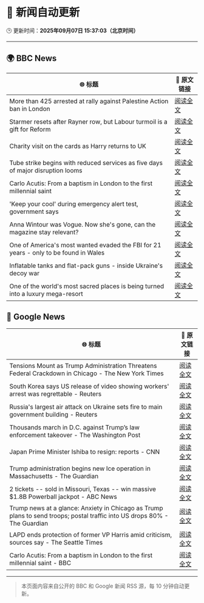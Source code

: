 # 🧠 新闻自动更新

🕒 更新时间：**2025年09月07日 15:37:03（北京时间）**

---

## 🌍 BBC News

| 🌐 标题 | 🔗 原文链接 |
|--------|-------------|
| More than 425 arrested at rally against Palestine Action ban in London | [阅读全文](https://www.bbc.com/news/articles/c62qrmpd7l5o?at_medium=RSS&at_campaign=rss) |
| Starmer resets after Rayner row, but Labour turmoil is a gift for Reform | [阅读全文](https://www.bbc.com/news/articles/c39rk4jlpw7o?at_medium=RSS&at_campaign=rss) |
| Charity visit on the cards as Harry returns to UK | [阅读全文](https://www.bbc.com/news/articles/cz9jpdq1k04o?at_medium=RSS&at_campaign=rss) |
| Tube strike begins with reduced services as five days of major disruption looms | [阅读全文](https://www.bbc.com/news/articles/cx2rg128l68o?at_medium=RSS&at_campaign=rss) |
| Carlo Acutis: From a baptism in London to the first millennial saint | [阅读全文](https://www.bbc.com/news/articles/c5yg5me8dvlo?at_medium=RSS&at_campaign=rss) |
| 'Keep your cool' during emergency alert test, government says | [阅读全文](https://www.bbc.com/news/articles/cpw15l5n78jo?at_medium=RSS&at_campaign=rss) |
| Anna Wintour was Vogue. Now she's gone, can the magazine stay relevant? | [阅读全文](https://www.bbc.com/news/articles/c04q91q3zvpo?at_medium=RSS&at_campaign=rss) |
| One of America's most wanted evaded the FBI for 21 years - only to be found in Wales | [阅读全文](https://www.bbc.com/news/articles/ckgjpn8gl97o?at_medium=RSS&at_campaign=rss) |
| Inflatable tanks and flat-pack guns - inside Ukraine's decoy war | [阅读全文](https://www.bbc.com/news/articles/cr4e435x4kqo?at_medium=RSS&at_campaign=rss) |
| One of the world's most sacred places is being turned into a luxury mega-resort | [阅读全文](https://www.bbc.com/news/articles/c707kx2nk7go?at_medium=RSS&at_campaign=rss) |

## 📰 Google News

| 🌐 标题 | 🔗 原文链接 |
|--------|-------------|
| Tensions Mount as Trump Administration Threatens Federal Crackdown in Chicago - The New York Times | [阅读全文](https://news.google.com/rss/articles/CBMihAFBVV95cUxQemtPMngtblhpQkpBU2FoS2QzdHAxV0h3M0VnbS1LWFh6anBuM3R1SWJUTEhGOC1YN3JnYTVnU0ZiVjhkdjR5SXpVVUJpdlVtX0ZkUTlVMm9BdTdsYUJ4RWV5b0x5aDBQMnJQWmlyNWh5aG54eXhmZWtxWjM4YU5ndG9Eb04?oc=5) |
| South Korea says US release of video showing workers' arrest was regrettable - Reuters | [阅读全文](https://news.google.com/rss/articles/CBMi1AFBVV95cUxOY0lqWmRua29Pd3pyNlNEWWNxeU1XaDhscXRlRzFoSV9ESzY3WGtENGpFbmRDY0tFMEdOR0lRR01OWTQyVVIxMkFLVzRjRWFqWmJrak9QcXVVMTQyTktRWjNhNVB5UnVaZEFmamlUSlhsa2hmZFI5LVdlSnl4SjFMMWNZMFU3cE5DbDZ1b21uT0lrVXlDdl8xRWRZTmdfVXhrX2FuQWFFdVZ6NEl3ckx0QjFKZEtvQkZ4RnhIS21samw0Z0VKdXZIaWcxYmMxTy1laFhMZw?oc=5) |
| Russia's largest air attack on Ukraine sets fire to main government building - Reuters | [阅读全文](https://news.google.com/rss/articles/CBMiugFBVV95cUxNcFVmR2U5N0V2VWFwWkhqSGV4SXlSeER3Vm1jcEk1LVlvTGVPNGtrM1JmQk9LNXNOMWNJRXVXQlJQRnRXY1E4a2x0RHI1d2xaUXlQNWg3REd6RU0zOHVLVGo2UFdTaklfaFdtUlRPUlYtemRxYWFYd0UzMXZjLWlkQnlNMDRMUnNyZTVmNE4xRHRVblJEOHZoMXZzbXFISlIxdDRPVTlJXzZKTWZzSzdLR3QzOXJpTWo5YXc?oc=5) |
| Thousands march in D.C. against Trump’s law enforcement takeover - The Washington Post | [阅读全文](https://news.google.com/rss/articles/CBMie0FVX3lxTFBaTjN4aUt5TlZBclZmbEkyRzE4bWFLeXo5YUdsa1EtUER0SndQR3R3dnBRc1I5UW9IbEwxRzJzQndHaVU2YUpzdk8zeWJSNlRDV2dKSHgwXy1QTHR5RTFnS1ZCTWhuTEJ3Z1NqOEh5eEJOaHRRSDh5Vjhpbw?oc=5) |
| Japan Prime Minister Ishiba to resign: reports - CNN | [阅读全文](https://news.google.com/rss/articles/CBMihgFBVV95cUxQem1IU3MxWW4zdUhwTUVOeER5UDVBR0FWWUpyUmxPN1lsUFFtQWtEaXcwSTZLZFR1amFWOGVGVFVTYXRrUjcyNWRBNWtxNHhkd0NxODdpNmFuUWp4MkluMl9qeE5iVm5ITWlEa181OTRvZmcwUk9TQ3huNTBhWUU4cDhMZkFPUQ?oc=5) |
| Trump administration begins new Ice operation in Massachusetts - The Guardian | [阅读全文](https://news.google.com/rss/articles/CBMipwFBVV95cUxPTkZMS3pkeTJiR3pPeDhOZmJaQlllMVNCalRDaFV4Uk1lSnJta0QxT25Va05PdVJPWkRLT3E3cHZNbzJndWI3RkxOTkNKUTdYVGEzdDUyQm05TVFFVlluaFVxdlNEbW9vQ1ZWcXY1Q1lYdm50ZzNJNDlaNUlnTTJGY25JVlRpZENhYlpVaG1BekdRYVd0WWNKUlBENEZhRUZwekRCLVVpTQ?oc=5) |
| 2 tickets -- sold in Missouri, Texas -- win massive $1.8B Powerball jackpot - ABC News | [阅读全文](https://news.google.com/rss/articles/CBMinAFBVV95cUxOWGE2LTRDMVV4d0dJVjdpWWxSLXpYMlhqOU13MlJGN3JIYmR4d2JXVFRzMWdhZnBMZTJzUERNZ01wb3QyZ0k4SWFCZ1lsblZEako3NGowNFhMa3RaWXJpeGFHNVZ4bTlZU2NjMUR6Z0pmeVAwemlNdVFFamJoZDlpZVR2QUJaZThyOG9nTFBCOEpyZDBERWhsQWxCU1fSAaIBQVVfeXFMTXlQM08ySUdRM1RjVFNjeXpDU21mcFdsOGpUZHJfQjhMX3hjZ1U1azgzaVA1QU1xR1BhVHFnb3AzMFNQOVFUeFF6WFdGTkx5NUNBeVd3eGU4LXFxb0FjN3VvVGZvT2dNWFkyWDRiTXFvWTFXQ2hHS3UwOFp4ZG52QnFNZHhSOHdpU3Zqck5yYWdCeU85MEl3eGpNN3ZVaTB5dktB?oc=5) |
| Trump news at a glance: Anxiety in Chicago as Trump plans to send troops; postal traffic into US drops 80% - The Guardian | [阅读全文](https://news.google.com/rss/articles/CBMikAFBVV95cUxNVTcwX1RUQWZiX3NEaVBieERUbURLbi1RY2x0TEUtZExoRF9lRW1sODFpbTQyS1lfQVp6RXdpODFBYjdhT2M3MlpWZWlhVXU2UFM4aGswcUJ1SEJpel9WSWJYQjlFYWJHZU5sY2FTVVdaYUxseU1Da194dzNHd1pRc25KRHBuV1ZkdUE3bXBpVEU?oc=5) |
| LAPD ends protection of former VP Harris amid criticism, sources say - The Seattle Times | [阅读全文](https://news.google.com/rss/articles/CBMi4wFBVV95cUxNekFKal9UdWJBQmEyZXd3UWRUNVA1QnY1RWRBUWdIeEJNTjJub0loUF8tVzhGajZ3ZTRmRzFKNmd5c3NpMU54SGlwNG1vZXRYVGdNSnNqQ09zX1lSZmh4Ym85V1dLSTRkR3hEVUdpbzluc3prYW9sWnZGV3hrakJMTFFYODZKRGF3VkdiS0wxR2szLWpEc3Y0ckNnZGYzazU1VEpSNHkzNmdkeF9zdy1jek94dmZpaUxwX2FnYnlQUkRRUjFwY09RbEo4ejRoWS1SSGszS3p1S3pSbGJibjBmZ3NMdw?oc=5) |
| Carlo Acutis: From a baptism in London to the first millennial saint - BBC | [阅读全文](https://news.google.com/rss/articles/CBMiWkFVX3lxTE1KQVpOY0pyVGdBVmtNNmZUN2d0THUxdzNKT0NuVmtMNmVlNXhDZ3ZVRC1BVDhqcXJwZnpVMXdQS3Z6RHF1RmdPX01NQkZKQ1pEaEhORHQ5SGp4UQ?oc=5) |

---
> 本页面内容来自公开的 BBC 和 Google 新闻 RSS 源，每 10 分钟自动更新。